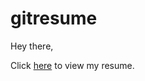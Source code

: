 # gitresume
Hey there,

Click <a href="https://chandran-jr.github.io/Resume/">here</a> to view my resume.


